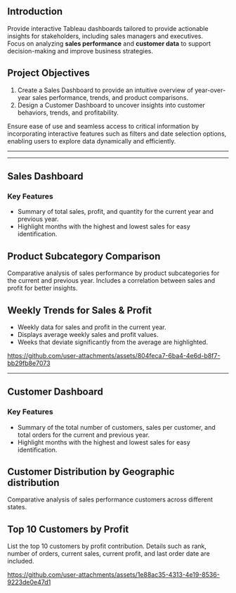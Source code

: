 ## Introduction
Provide interactive Tableau dashboards tailored to provide actionable insights for stakeholders, including sales managers and executives. <br> 
Focus on analyzing **sales performance** and **customer data** to support decision-making and improve business strategies.

## Project Objectives
1. Create a Sales Dashboard to provide an intuitive overview of year-over-year sales performance, trends, and product comparisons.
2. Design a Customer Dashboard to uncover insights into customer behaviors, trends, and profitability.

Ensure ease of use and seamless access to critical information by incorporating interactive features such as filters and date selection options, enabling users to explore data dynamically and efficiently.

---------------
---------------


## Sales Dashboard

### Key Features
 - Summary of total sales, profit, and quantity for the current year and previous year.
 - Highlight months with the highest and lowest sales for easy identification.

## Product Subcategory Comparison
Comparative analysis of sales performance by product subcategories for the current and previous year.
Includes a correlation between sales and profit for better insights.

## Weekly Trends for Sales & Profit
- Weekly data for sales and profit in the current year.
- Displays average weekly sales and profit values.
- Weeks that deviate significantly from the average are highlighted.

https://github.com/user-attachments/assets/804feca7-6ba4-4e6d-b8f7-bb29fb8e7073

-------------------

## Customer Dashboard

### Key Features
- Summary of the total number of customers, sales per customer, and total orders for the current and previous year.
- Highlight months with the highest and lowest sales for easy identification.

## Customer Distribution by Geographic distribution

Comparative analysis of sales performance customers across different states.

## Top 10 Customers by Profit

List the top 10 customers by profit contribution.
Details such as rank, number of orders, current sales, current profit, and last order date are included. 


https://github.com/user-attachments/assets/1e88ac35-4313-4e19-8536-9223de0e47d1


